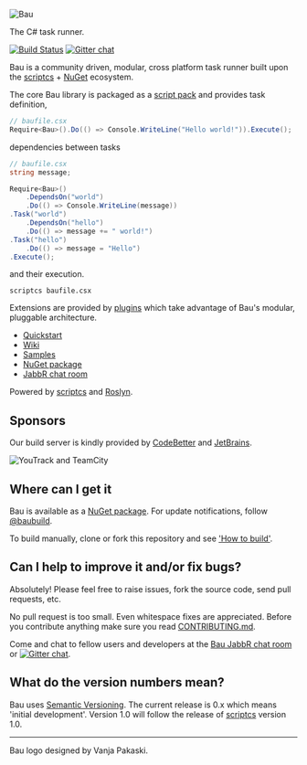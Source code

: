 ![Bau](https://raw.githubusercontent.com/bau-build/bau/dev/assets/bau.128.png)

The C# task runner.

[![Build Status](http://teamcity.codebetter.com/app/rest/builds/buildType:%28id:bt1253%29/statusIcon)](http://teamcity.codebetter.com/viewType.html?buildTypeId=bt1253&guest=1) [![Gitter chat](https://badges.gitter.im/bau-build/bau.png)](https://gitter.im/bau-build/bau)

Bau is a community driven, modular, cross platform task runner built upon the [scriptcs](https://github.com/scriptcs/scriptcs) + [NuGet](https://www.nuget.org/) ecosystem.

The core Bau library is packaged as a [script pack](https://github.com/scriptcs/scriptcs/wiki/Script-Packs) and provides task definition,

```C#
// baufile.csx
Require<Bau>().Do(() => Console.WriteLine("Hello world!")).Execute();
```

dependencies between tasks

```C#
// baufile.csx
string message;

Require<Bau>()
	.DependsOn("world")
	.Do(() => Console.WriteLine(message))
.Task("world")
	.DependsOn("hello")
	.Do(() => message += " world!")
.Task("hello")
	.Do(() => message = "Hello")
.Execute();
```

and their execution.

```batch
scriptcs baufile.csx
```

Extensions are provided by [plugins](https://github.com/bau-build/bau/wiki/Plugins) which take advantage of Bau's modular, pluggable architecture.

- [Quickstart](https://github.com/bau-build/bau/wiki/Quickstart)
- [Wiki](https://github.com/bau-build/bau/wiki)
- [Samples](https://github.com/bau-build/bau/tree/dev/src/samples)
- [NuGet package](https://nuget.org/packages/Bau/ "Bau on Nuget")
- [JabbR chat room](http://jabbr.net/#/rooms/bau)

Powered by [scriptcs](https://github.com/scriptcs/scriptcs) and [Roslyn](http://msdn.microsoft.com/en-gb/roslyn).

## Sponsors ##
Our build server is kindly provided by [CodeBetter](http://codebetter.com/) and [JetBrains](http://www.jetbrains.com/).

![YouTrack and TeamCity](http://www.jetbrains.com/img/banners/Codebetter300x250.png)
## Where can I get it

Bau is available as a [NuGet package](https://nuget.org/packages/Bau/). For update notifications, follow [@baubuild](https://twitter.com/#!/baubuild).

To build manually, clone or fork this repository and see ['How to build'](https://github.com/bau-build/bau/blob/dev/how_to_build.md).

## Can I help to improve it and/or fix bugs? ##

Absolutely! Please feel free to raise issues, fork the source code, send pull requests, etc.

No pull request is too small. Even whitespace fixes are appreciated. Before you contribute anything make sure you read [CONTRIBUTING.md](https://github.com/bau-build/bau/blob/dev/CONTRIBUTING.md).

Come and chat to fellow users and developers at the [Bau JabbR chat room](http://jabbr.net/#/rooms/bau) or [![Gitter chat](https://badges.gitter.im/bau-build/bau.png)](https://gitter.im/bau-build/bau).

## What do the version numbers mean? ##

Bau uses [Semantic Versioning](http://semver.org/). The current release is 0.x which means 'initial development'. Version 1.0 will follow the release of [scriptcs](https://github.com/scriptcs/scriptcs) version 1.0.

----------
Bau logo designed by Vanja Pakaski.